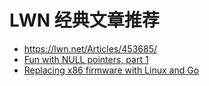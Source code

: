 # LWN 经典文章推荐

- https://lwn.net/Articles/453685/
- [Fun with NULL pointers, part 1](https://lwn.net/Articles/342330/)
- [Replacing x86 firmware with Linux and Go](https://lwn.net/Articles/738649/)
